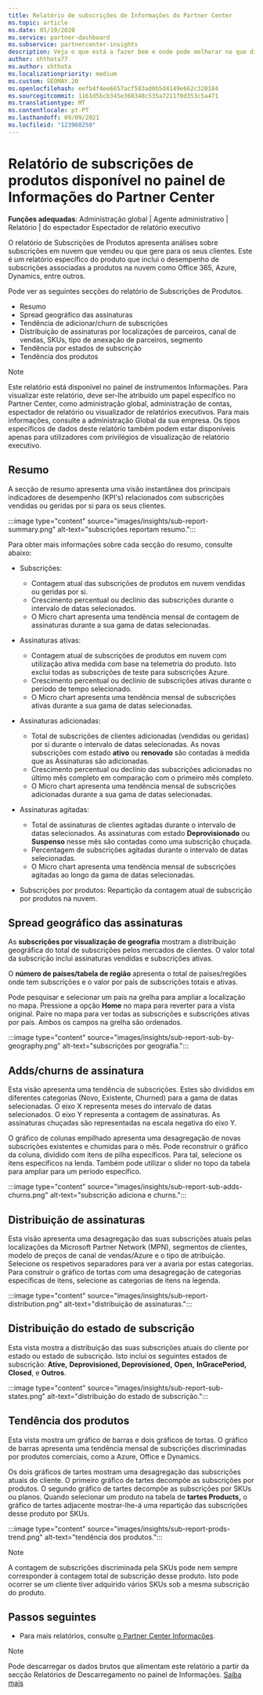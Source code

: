 ```yaml
---
title: Relatório de subscrições de Informações do Partner Center
ms.topic: article
ms.date: 05/19/2020
ms.service: partner-dashboard
ms.subservice: partnercenter-insights
description: Veja o que está a fazer bem e onde pode melhorar no que diz respeito às subscrições em nuvem que vende ou gere para os seus clientes.
author: shthota77
ms.author: shthota
ms.localizationpriority: medium
ms.custom: SEOMAY.20
ms.openlocfilehash: eefb4f4ee6657acf583ad0b5d4149e662c320184
ms.sourcegitcommit: 1161d5bcb345e368348c535a7211f0d353c5a471
ms.translationtype: MT
ms.contentlocale: pt-PT
ms.lasthandoff: 09/09/2021
ms.locfileid: "123960250"
---
```

# <a name="product-subscriptions-report-available-from-the-partner-center-insights-dashboard"></a>Relatório de subscrições de produtos disponível no painel de Informações do Partner Center

**Funções adequadas**: Administração global | Agente administrativo | Relatório | do espectador Espectador de relatório executivo

O relatório de Subscrições de Produtos apresenta análises sobre subscrições em nuvem que vendeu ou que gere para os seus clientes. Este é um relatório específico do produto que inclui o desempenho de subscrições associadas a produtos na nuvem como Office 365, Azure, Dynamics, entre outros.

Pode ver as seguintes secções do relatório de Subscrições de Produtos.

- Resumo
- Spread geográfico das assinaturas
- Tendência de adicionar/churn de subscrições
- Distribuição de assinaturas por localizações de parceiros, canal de vendas, SKUs, tipo de anexação de parceiros, segmento
- Tendência por estados de subscrição
- Tendência dos produtos

 > [!NOTE]
 > Este relatório está disponível no painel de instrumentos Informações. Para visualizar este relatório, deve ser-lhe atribuído um papel específico no Partner Center, como administração global, administração de contas, espectador de relatório ou visualizador de relatórios executivos. Para mais informações, consulte a administração Global da sua empresa. Os tipos específicos de dados deste relatório também podem estar disponíveis apenas para utilizadores com privilégios de visualização de relatório executivo.

## <a name="summary"></a>Resumo

A secção de resumo apresenta uma visão instantânea dos principais indicadores de desempenho (KPI's) relacionados com subscrições vendidas ou geridas por si para os seus clientes.  

:::image type="content" source="images/insights/sub-report-summary.png" alt-text="subscrições reportam resumo.":::

Para obter mais informações sobre cada secção do resumo, consulte abaixo:

- Subscrições:
  - Contagem atual das subscrições de produtos em nuvem vendidas ou geridas por si.
  - Crescimento percentual ou declínio das subscrições durante o intervalo de datas selecionados.
  - O Micro chart apresenta uma tendência mensal de contagem de assinaturas durante a sua gama de datas selecionadas.

- Assinaturas ativas:
  - Contagem atual de subscrições de produtos em nuvem com utilização ativa medida com base na telemetria do produto. Isto exclui todas as subscrições de teste para subscrições Azure.
  - Crescimento percentual ou declínio de subscrições ativas durante o período de tempo selecionado.
  - O Micro chart apresenta uma tendência mensal de subscrições ativas durante a sua gama de datas selecionadas.

- Assinaturas adicionadas:
  - Total de subscrições de clientes adicionadas (vendidas ou geridas) por si durante o intervalo de datas selecionadas. As novas subscrições com estado **ativo** ou **renovado** são contadas à medida que as Assinaturas são adicionadas.
  - Crescimento percentual ou declínio das subscrições adicionadas no último mês completo em comparação com o primeiro mês completo.
  - O Micro chart apresenta uma tendência mensal de subscrições adicionadas durante a sua gama de datas selecionadas.

- Assinaturas agitadas:
  - Total de assinaturas de clientes agitadas durante o intervalo de datas selecionados. As assinaturas com estado **Deprovisionado** ou **Suspenso** nesse mês são contadas como uma subscrição chuçada.  
  - Percentagem de subscrições agitadas durante o intervalo de datas selecionadas.
  - O Micro chart apresenta uma tendência mensal de subscrições agitadas ao longo da gama de datas selecionadas.

- Subscrições por produtos: Repartição da contagem atual de subscrição por produtos na nuvem.

## <a name="geographical-spread-of-subscriptions"></a>Spread geográfico das assinaturas

As **subscrições por visualização de geografia** mostram a distribuição geográfica do total de subscrições pelos mercados de clientes. O valor total da subscrição inclui assinaturas vendidas e subscrições ativas.

O **número de países/tabela de região** apresenta o total de países/regiões onde tem subscrições e o valor por país de subscrições totais e ativas.

Pode pesquisar e selecionar um país na grelha para ampliar a localização no mapa. Pressione a opção **Home** no mapa para reverter para a vista original. Paire no mapa para ver todas as subscrições e subscrições ativas por país. Ambos os campos na grelha são ordenados.

:::image type="content" source="images/insights/sub-report-sub-by-geography.png" alt-text="subscrições por geografia.":::

## <a name="subscription-addschurns"></a>Adds/churns de assinatura

Esta visão apresenta uma tendência de subscrições. Estes são divididos em diferentes categorias (Novo, Existente, Churned) para a gama de datas selecionadas. O eixo X representa meses do intervalo de datas selecionados. O eixo Y representa a contagem de assinaturas. As assinaturas chuçadas são representadas na escala negativa do eixo Y. 

O gráfico de colunas empilhado apresenta uma desagregação de novas subscrições existentes e chumidas para o mês. Pode reconstruir o gráfico da coluna, dividido com itens de pilha específicos. Para tal, selecione os itens específicos na lenda. Também pode utilizar o slider no topo da tabela para ampliar para um período específico.

:::image type="content" source="images/insights/sub-report-sub-adds-churns.png" alt-text="subscrição adiciona e churns.":::

## <a name="subscription-distribution"></a>Distribuição de assinaturas

Esta visão apresenta uma desagregação das suas subscrições atuais pelas localizações da Microsoft Partner Network (MPN), segmentos de clientes, modelo de preços de canal de vendas/Azure e o tipo de atribuição. Selecione os respetivos separadores para ver a avaria por estas categorias. Para construir o gráfico de tortas com uma desagregação de categorias específicas de itens, selecione as categorias de itens na legenda.

:::image type="content" source="images/insights/sub-report-distribution.png" alt-text="distribuição de assinaturas.":::

## <a name="subscription-state-distribution"></a>Distribuição do estado de subscrição

Esta vista mostra a distribuição das suas subscrições atuais do cliente por estado ou estado de subscrição. Isto inclui os seguintes estados de subscrição: **Ative,** **Deprovisioned, Deprovisioned,** **Open,** **InGracePeriod,** **Closed**, e **Outros**. 

:::image type="content" source="images/insights/sub-report-sub-states.png" alt-text="distribuição do estado de subscrição.":::

## <a name="products-trend"></a>Tendência dos produtos

Esta vista mostra um gráfico de barras e dois gráficos de tortas. O gráfico de barras apresenta uma tendência mensal de subscrições discriminadas por produtos comerciais, como a Azure, Office e Dynamics.

Os dois gráficos de tartes mostram uma desagregação das subscrições atuais do cliente. O primeiro gráfico de tartes decompõe as subscrições por produtos. O segundo gráfico de tartes decompõe as subscrições por SKUs ou planos. Quando selecionar um produto na tabela de **tartes Products,** o gráfico de tartes adjacente mostrar-lhe-á uma repartição das subscrições desse produto por SKUs.

:::image type="content" source="images/insights/sub-report-prods-trend.png" alt-text="tendência dos produtos.":::

> [!NOTE]
 > A contagem de subscrições discriminada pela SKUs pode nem sempre corresponder à contagem total de subscrição desse produto. Isto pode ocorrer se um cliente tiver adquirido vários SKUs sob a mesma subscrição do produto.

## <a name="next-steps"></a>Passos seguintes

- Para mais relatórios, consulte [o Partner Center Informações](partner-center-insights.md).

>[!NOTE] 
> Pode descarregar os dados brutos que alimentam este relatório a partir da secção Relatórios de Descarregamento no painel de Informações. [Saiba mais](insights-download-reports.md) 
